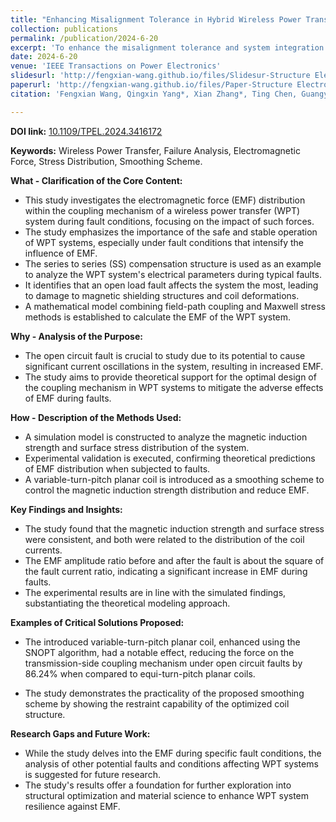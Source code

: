 ```yaml
---
title: "Enhancing Misalignment Tolerance in Hybrid Wireless Power Transfer System With Integrated Coupler via Frequency Tuning"
collection: publications
permalink: /publication/2024-6-20
excerpt: 'To enhance the misalignment tolerance and system integration of the wireless power transfer (WPT) system, an integrated coupler consisting of capacitors and coils overlapped coaxially is proposed in this article and integrated into the hybrid WPT (HWPT) system without extra compensation components. The system utilizes the complementary characteristics of different transmission channels to realize the synergistic transfer of different coupled powers under a wide coupling range. Based on the mutual influence between capacitors and coils in terms of electrical parameters in a limited axial projection area and the zero-phase-angle condition considering the mutual capacitance obtained by the fundamental harmonics approximation method, the method of regulating the transfer ratio of the two types of coupled powers is mastered. A method to realize the HWPT with high misalignment tolerance characteristics by frequency tracking is proposed to solve the problem of the system's resonant state being disrupted when the position of the integrated coupler is misaligned. The field-circuit coupling model verifies the feasibility of the analysis and transfer method......'
date: 2024-6-20
venue: 'IEEE Transactions on Power Electronics'
slidesurl: 'http://fengxian-wang.github.io/files/Slidesur-Structure Electromagnetic Force Analysis of WPT System Under Fault Conditions.pdf'
paperurl: 'http://fengxian-wang.github.io/files/Paper-Structure Electromagnetic Force Analysis of WPT System Under Fault Conditions.pdf'
citation: 'Fengxian Wang, Qingxin Yang*, Xian Zhang*, Ting Chen, Guangyao Li. Enhancing Misalignment Tolerance in Hybrid Wireless Power Transfer System With Integrated Coupler via Frequency Tuning. <i>IEEE Transactions on Power Electronics</i>. 39(9).'

---
```


**DOI link:**
[10.1109/TPEL.2024.3416172](https://doi.org/10.1109/TPEL.2024.3416172)



**Keywords:**
Wireless Power Transfer, Failure Analysis, Electromagnetic Force, Stress Distribution, Smoothing Scheme.



**What - Clarification of the Core Content:**



- This study investigates the electromagnetic force (EMF) distribution within the coupling mechanism of a wireless power transfer (WPT) system during fault conditions, focusing on the impact of such forces.
- The study emphasizes the importance of the safe and stable operation of WPT systems, especially under fault conditions that intensify the influence of EMF.
- The series to series (SS) compensation structure is used as an example to analyze the WPT system's electrical parameters during typical faults.
- It identifies that an open load fault affects the system the most, leading to damage to magnetic shielding structures and coil deformations.
- A mathematical model combining field-path coupling and Maxwell stress methods is established to calculate the EMF of the WPT system.



**Why - Analysis of the Purpose:**

- The open circuit fault is crucial to study due to its potential to cause significant current oscillations in the system, resulting in increased EMF.
- The study aims to provide theoretical support for the optimal design of the coupling mechanism in WPT systems to mitigate the adverse effects of EMF during faults.



**How - Description of the Methods Used:**

- A simulation model is constructed to analyze the magnetic induction strength and surface stress distribution of the system.
- Experimental validation is executed, confirming theoretical predictions of EMF distribution when subjected to faults.
- A variable-turn-pitch planar coil is introduced as a smoothing scheme to control the magnetic induction strength distribution and reduce EMF.



**Key Findings and Insights:**

- The study found that the magnetic induction strength and surface stress were consistent, and both were related to the distribution of the coil currents.
- The EMF amplitude ratio before and after the fault is about the square of the fault current ratio, indicating a significant increase in EMF during faults.
- The experimental results are in line with the simulated findings, substantiating the theoretical modeling approach.



**Examples of Critical Solutions Proposed:**

- The introduced variable-turn-pitch planar coil, enhanced using the SNOPT algorithm, had a notable effect, reducing the force on the transmission-side coupling mechanism under open circuit faults by 86.24% when compared to equi-turn-pitch planar coils.

- The study demonstrates the practicality of the proposed smoothing scheme by showing the restraint capability of the optimized coil structure.

  

**Research Gaps and Future Work:**

- While the study delves into the EMF during specific fault conditions, the analysis of other potential faults and conditions affecting WPT systems is suggested for future research.
- The study's results offer a foundation for further exploration into structural optimization and material science to enhance WPT system resilience against EMF.